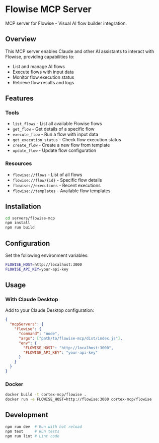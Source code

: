 # Flowise MCP Server

MCP server for Flowise - Visual AI flow builder integration.

## Overview

This MCP server enables Claude and other AI assistants to interact with Flowise, providing capabilities to:
- List and manage AI flows
- Execute flows with input data
- Monitor flow execution status
- Retrieve flow results and logs

## Features

### Tools
- `list_flows` - List all available Flowise flows
- `get_flow` - Get details of a specific flow
- `execute_flow` - Run a flow with input data
- `get_execution_status` - Check flow execution status
- `create_flow` - Create a new flow from template
- `update_flow` - Update flow configuration

### Resources
- `flowise://flows` - List of all flows
- `flowise://flow/{id}` - Specific flow details
- `flowise://executions` - Recent executions
- `flowise://templates` - Available flow templates

## Installation

```bash
cd servers/flowise-mcp
npm install
npm run build
```

## Configuration

Set the following environment variables:

```bash
FLOWISE_HOST=http://localhost:3000
FLOWISE_API_KEY=your-api-key
```

## Usage

### With Claude Desktop

Add to your Claude Desktop configuration:

```json
{
  "mcpServers": {
    "flowise": {
      "command": "node",
      "args": ["path/to/flowise-mcp/dist/index.js"],
      "env": {
        "FLOWISE_HOST": "http://localhost:3000",
        "FLOWISE_API_KEY": "your-api-key"
      }
    }
  }
}
```

### Docker

```bash
docker build -t cortex-mcp/flowise .
docker run -e FLOWISE_HOST=http://flowise:3000 cortex-mcp/flowise
```

## Development

```bash
npm run dev  # Run with hot reload
npm test     # Run tests
npm run lint # Lint code
```
